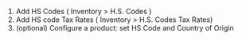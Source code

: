 1) Add HS Codes ( Inventory > H.S. Codes )
2) Add HS code Tax Rates ( Inventory > H.S. Codes Tax Rates)
3) (optional) Configure a product: set HS Code and Country of Origin
